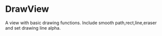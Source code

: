 # DrawView
A view with basic drawing functions. Include smooth path,rect,line,eraser and set drawing line alpha.
